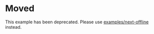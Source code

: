 # Moved

This example has been deprecated. Please use [examples/next-offline](../next-offline) instead.
